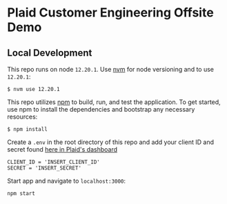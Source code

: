 # Plaid Customer Engineering Offsite Demo

## Local Development

This repo runs on node `12.20.1`. Use [nvm](https://github.com/creationix/nvm) for node versioning and to use `12.20.1`:

```
$ nvm use 12.20.1
```

This repo utilizes [npm](https://www.npmjs.com/) to build, run, and test the application. To get started, use npm to install the dependencies and bootstrap any necessary resources:

```
$ npm install
```

Create a `.env` in the root directory of this repo and add your client ID and secret found [here in Plaid's dashboard](https://dashboard.plaid.com/team/keys)

```
CLIENT_ID = 'INSERT_CLIENT_ID'
SECRET = 'INSERT_SECRET'
```

Start app and navigate to `localhost:3000`:

```
npm start
```